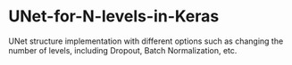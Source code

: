 # UNet-for-N-levels-in-Keras
UNet structure implementation with different options such as changing the number of levels, including Dropout, Batch Normalization, etc.
